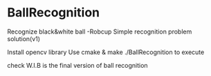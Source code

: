 # BallRecognition
Recognize black&white ball -Robcup
Simple recognition problem solution(v1)

Install opencv library
Use cmake & make ./BallRecognition to execute

check W.I.B is the final version of ball recognition
